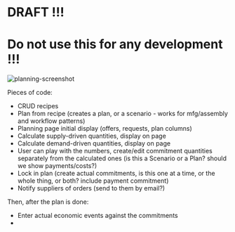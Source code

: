 # DRAFT !!! 
# Do not use this for any development !!!

![planning-screenshot](https://github.com/Carbon-Farm-Network/Requirements-Doc/assets/3776081/0ac31a44-102b-4e8c-93df-50b1463852d3)

Pieces of code:

* CRUD recipes
* Plan from recipe (creates a plan, or a scenario - works for mfg/assembly and workflow patterns)
* Planning page initial display (offers, requests, plan columns)
* Calculate supply-driven quantities, display on page
* Calculate demand-driven quantities, display on page
* User can play with the numbers, create/edit commitment quantities separately from the calculated ones (is this a Scenario or a Plan? should we show payments/costs?)
* Lock in plan (create actual commitments, is this one at a time, or the whole thing, or both?  include payment commitment)
* Notify suppliers of orders (send to them by email?)

Then, after the plan is done:

* Enter actual economic events against the commitments
* 
